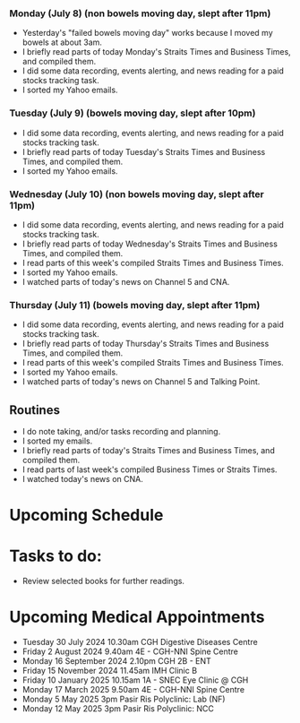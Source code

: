 ### Monday (July 8) (non bowels moving day, slept after 11pm)
- Yesterday's "failed bowels moving day" works because I moved my bowels at about 3am.
- I briefly read parts of today Monday's Straits Times and Business Times, and compiled them.
- I did some data recording, events alerting, and news reading for a paid stocks tracking task.
- I sorted my Yahoo emails.

### Tuesday (July 9) (bowels moving day, slept after 10pm)
- I did some data recording, events alerting, and news reading for a paid stocks tracking task.
- I briefly read parts of today Tuesday's Straits Times and Business Times, and compiled them.
- I sorted my Yahoo emails.

### Wednesday (July 10) (non bowels moving day, slept after 11pm)
- I did some data recording, events alerting, and news reading for a paid stocks tracking task.
- I briefly read parts of today Wednesday's Straits Times and Business Times, and compiled them.
- I read parts of this week's compiled Straits Times and Business Times.
- I sorted my Yahoo emails.
- I watched parts of today's news on Channel 5 and CNA.

### Thursday (July 11) (bowels moving day, slept after 11pm)
- I did some data recording, events alerting, and news reading for a paid stocks tracking task.
- I briefly read parts of today Thursday's Straits Times and Business Times, and compiled them.
- I read parts of this week's compiled Straits Times and Business Times.
- I sorted my Yahoo emails.
- I watched parts of today's news on Channel 5 and Talking Point.



## Routines
- I do note taking, and/or tasks recording and planning.
- I sorted my emails.
- I briefly read parts of today's Straits Times and Business Times, and compiled them.
- I read parts of last week's compiled Business Times or Straits Times.
- I watched today's news on CNA.

# Upcoming Schedule

# Tasks to do:
- Review selected books for further readings.

# Upcoming Medical Appointments
- Tuesday 30 July 2024 10.30am CGH Digestive Diseases Centre
- Friday 2 August 2024 9.40am 4E - CGH-NNI Spine Centre
- Monday 16 September 2024 2.10pm CGH 2B - ENT
- Friday 15 November 2024 11.45am IMH Clinic B
- Friday 10 January 2025 10.15am 1A - SNEC Eye Clinic @ CGH
- Monday 17 March 2025 9.50am 4E - CGH-NNI Spine Centre
- Monday 5 May 2025 3pm Pasir Ris Polyclinic: Lab (NF)
- Monday 12 May 2025 3pm Pasir Ris Polyclinic: NCC
